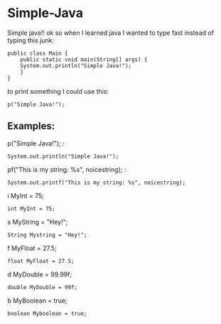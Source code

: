 # Simple-Java
Simple java!!
ok so when I learned java I wanted to type fast instead of typing this junk:
```
public class Main {
	public static void main(String[] args) {
	System.out.println("Simple Java!");
	}
}
```
to print something I could use this:
```
p("Simple Java!");
```


## Examples:
p("Simple Java!"); :
```
System.out.println("Simple Java!");
```
pf("This is my string: %s", noicestring); :
```
System.out.printf("This is my string: %s", noicestring);
```

i MyInt = 75;
```
int MyInt = 75;
```
s MyString = "Hey!";
```
String Mystring = "Hey!";
```
f MyFloat = 27.5;
```
float MyFloat = 27.5;
```
d MyDouble = 99.99f;
```
double MyDouble = 99f;
```
b MyBoolean = true;
```
boolean Myboolean = true;
```
